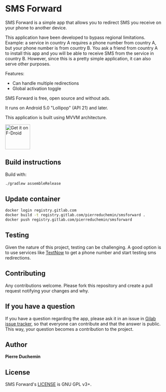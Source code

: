 # SMS Forward

SMS Forward is a simple app that allows you to redirect SMS you receive on your phone to another device.

This application have been developed to bypass regional limitations.
Example: a service in country A requires a phone number from country A, but your phone number is from country B. You ask a friend from country A to install this app and you will be able to receive SMS from the service in country B. However, since this is a pretty simple application, it can also serve other purposes.

Features:
- Can handle multiple redirections
- Global activation toggle

SMS Forward is free, open source and without ads.

It runs on Android 5.0 "Lollipop" (API 21) and later.

This application is built using MVVM architecture.

[<img src="https://fdroid.gitlab.io/artwork/badge/get-it-on.png"
     alt="Get it on F-Droid"
     height="80">](https://f-droid.org/packages/com.pierreduchemin.smsforward/)

## Build instructions

Build with:
```bash
./gradlew assembleRelease
```

## Update container
```bash
docker login registry.gitlab.com
docker build -t registry.gitlab.com/pierreduchemin/smsforward .
docker push registry.gitlab.com/pierreduchemin/smsforward
```

## Testing

Given the nature of this project, testing can be challenging.
A good option is to use services like [TextNow](https://www.textnow.com) to get a phone number and start testing sms redirections.

## Contributing

Any contributions welcome. Please fork this repository and create a pull request notifying your changes and why.

## If you have a question
If you have a question regarding the app, please ask it in an issue in [Gilab issue tracker](https://gitlab.com/pierreduchemin/smsforward/-/issues), so that everyone can contribute and that the answer is public.
This way, your question becomes a contribution to the project.

## Author

**Pierre Duchemin**

## License

SMS Forward's [LICENSE](LICENSE) is GNU GPL v3+.
